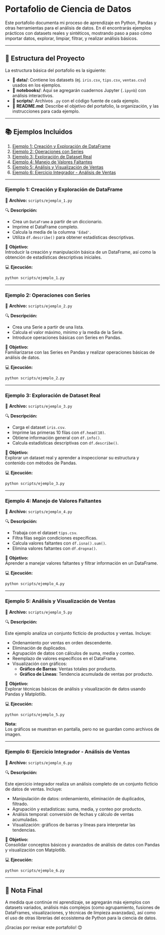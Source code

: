 # Portafolio de Ciencia de Datos

Este portafolio documenta mi proceso de aprendizaje en Python, Pandas y otras herramientas para el análisis de datos. En él encontrarás ejemplos prácticos con datasets reales y sintéticos, mostrando paso a paso cómo importar datos, explorar, limpiar, filtrar, y realizar análisis básicos.

---

## 🚀 **Estructura del Proyecto**

La estructura básica del portafolio es la siguiente:

- 📂 **data/**: Contiene los datasets (ej. `iris.csv`, `tips.csv`, `ventas.csv`) usados en los ejemplos.
- 📂 **notebooks/**: Aquí se agregarán cuadernos Jupyter (`.ipynb`) con análisis interactivos.
- 📂 **scripts/**: Archivos `.py` con el código fuente de cada ejemplo.
- 📄 **README.md**: Describe el objetivo del portafolio, la organización, y las instrucciones para cada ejemplo.

---

## 📚 **Ejemplos Incluidos**

1. [Ejemplo 1: Creación y Exploración de DataFrame](#ejemplo-1)
2. [Ejemplo 2: Operaciones con Series](#ejemplo-2)
3. [Ejemplo 3: Exploración de Dataset Real](#ejemplo-3)
4. [Ejemplo 4: Manejo de Valores Faltantes](#ejemplo-4)
5. [Ejemplo 5: Análisis y Visualización de Ventas](#ejemplo-5)
6. [Ejemplo 6: Ejercicio Integrador - Análisis de Ventas](#ejemplo-6)

---

### Ejemplo 1: Creación y Exploración de DataFrame

📁 **Archivo:** `scripts/ejemplo_1.py`

🔍 **Descripción:**

- Crea un `DataFrame` a partir de un diccionario.
- Imprime el DataFrame completo.
- Calcula la media de la columna `'Edad'`.
- Utiliza `df.describe()` para obtener estadísticas descriptivas.

🎯 **Objetivo:**  
Introducir la creación y manipulación básica de un DataFrame, así como la obtención de estadísticas descriptivas iniciales.

💻 **Ejecución:**

```bash
python scripts/ejemplo_1.py
```

---

### Ejemplo 2: Operaciones con Series

📁 **Archivo:** `scripts/ejemplo_2.py`

🔍 **Descripción:**

- Crea una Serie a partir de una lista.
- Calcula el valor máximo, mínimo y la media de la Serie.
- Introduce operaciones básicas con Series en Pandas.

🎯 **Objetivo:**  
Familiarizarse con las Series en Pandas y realizar operaciones básicas de análisis de datos.

💻 **Ejecución:**

```bash
python scripts/ejemplo_2.py
```

---

### Ejemplo 3: Exploración de Dataset Real

📁 **Archivo:** `scripts/ejemplo_3.py`

🔍 **Descripción:**

- Carga el dataset `iris.csv`.
- Imprime las primeras 10 filas con `df.head(10)`.
- Obtiene información general con `df.info()`.
- Calcula estadísticas descriptivas con `df.describe()`.

🎯 **Objetivo:**  
Explorar un dataset real y aprender a inspeccionar su estructura y contenido con métodos de Pandas.

💻 **Ejecución:**

```bash
python scripts/ejemplo_3.py
```

---

### Ejemplo 4: Manejo de Valores Faltantes

📁 **Archivo:** `scripts/ejemplo_4.py`

🔍 **Descripción:**

- Trabaja con el dataset `tips.csv`.
- Filtra filas según condiciones específicas.
- Calcula valores faltantes con `df.isna().sum()`.
- Elimina valores faltantes con `df.dropna()`.

🎯 **Objetivo:**  
Aprender a manejar valores faltantes y filtrar información en un DataFrame.

💻 **Ejecución:**

```bash
python scripts/ejemplo_4.py
```

---

### Ejemplo 5: Análisis y Visualización de Ventas

📁 **Archivo:** `scripts/ejemplo_5.py`

🔍 **Descripción:**

Este ejemplo analiza un conjunto ficticio de productos y ventas. Incluye:

- Ordenamiento por ventas en orden descendente.
- Eliminación de duplicados.
- Agrupación de datos con cálculos de suma, media y conteo.
- Reemplazo de valores específicos en el DataFrame.
- Visualización con gráficos:
  - **Gráfico de Barras**: Ventas totales por producto.
  - **Gráfico de Líneas**: Tendencia acumulada de ventas por producto.

🎯 **Objetivo:**  
Explorar técnicas básicas de análisis y visualización de datos usando Pandas y Matplotlib.

💻 **Ejecución:**

```bash
python scripts/ejemplo_5.py
```

**Nota:**  
Los gráficos se muestran en pantalla, pero no se guardan como archivos de imagen.

---

### Ejemplo 6: Ejercicio Integrador - Análisis de Ventas

📁 **Archivo:** `scripts/ejemplo_6.py`

🔍 **Descripción:**

Este ejercicio integrador realiza un análisis completo de un conjunto ficticio de datos de ventas. Incluye:

- Manipulación de datos: ordenamiento, eliminación de duplicados, filtrado.
- Agrupación y estadísticas: suma, media, y conteo por producto.
- Análisis temporal: conversión de fechas y cálculo de ventas acumuladas.
- Visualización: gráficos de barras y líneas para interpretar las tendencias.

🎯 **Objetivo:**  
Consolidar conceptos básicos y avanzados de análisis de datos con Pandas y visualización con Matplotlib.

💻 **Ejecución:**

```bash
python scripts/ejemplo_6.py
```

---

## 🌟 **Nota Final**

A medida que continúe mi aprendizaje, se agregarán más ejemplos con datasets variados, análisis más complejos (como agrupamiento, fusiones de DataFrames, visualizaciones, y técnicas de limpieza avanzadas), así como el uso de otras librerías del ecosistema de Python para la ciencia de datos.

¡Gracias por revisar este portafolio! 😊
